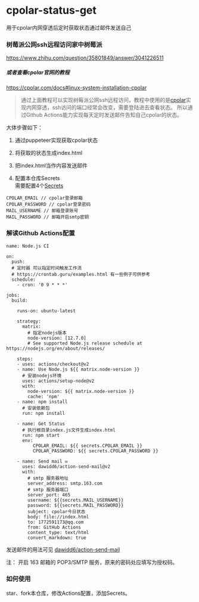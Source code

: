 # cpolar-status-get
用于cpolar内网穿透后定时获取状态通过邮件发送自己

### 树莓派公网ssh远程访问家中树莓派  
https://www.zhihu.com/question/35801849/answer/3041226511
##### 或者查看cpolar官网的教程
https://cpolar.com/docs#linux-system-installation-cpolar

> 通过上面教程可以实现树莓派公网ssh远程访问，教程中使用的是[cpolar](https://www.cpolar.com/)实现内网穿透，ssh访问的端口经常会改变，需要登陆进去查看状态。
所以通过Github Actions能力实现每天定时发送邮件告知自己cpolar的状态。

大体步骤如下：
1. 通过puppeteer实现获取cpolar状态  

2. 将获取的状态生成index.html

3. 把index.html当作内容发送邮件

4. 配置本仓库Secrets  
需要配置4个[Secrets](https://docs.github.com/cn/codespaces/managing-codespaces-for-your-organization/managing-encrypted-secrets-for-your-repository-and-organization-for-codespaces#adding-secrets-for-a-repository)  
```
CPOLAR_EMAIL // cpolar登录邮箱  
CPOLAR_PASSWORD // cpolar登录密码  
MAIL_USERNAME // 邮箱登录账号
MAIL_PASSWORD // 邮箱开启smtp密钥
```

### 解读Github Actions配置
```
name: Node.js CI

on:
  push:
  # 定时器 可以指定时间触发工作流
  # https://crontab.guru/examples.html 有一些例子可供参考
  schedule: 
    - cron: '0 9 * * *'

jobs:
  build:

    runs-on: ubuntu-latest

    strategy:
      matrix:
        # 指定nodejs版本
        node-version: [12.7.0]
        # See supported Node.js release schedule at https://nodejs.org/en/about/releases/

    steps:
    - uses: actions/checkout@v2
    - name: Use Node.js ${{ matrix.node-version }}
      # 安装nodejs环境
      uses: actions/setup-node@v2
      with:
        node-version: ${{ matrix.node-version }}
        cache: 'npm'
    - name: npm install
      # 安装依赖包
      run: npm install
    
    - name: Get Status
      # 执行根目录index.js文件生成index.html
      run: npm start
      env:
          CPOLAR_EMAIL: ${{ secrets.CPOLAR_EMAIL }}
          CPOLAR_PASSWORD: ${{ secrets.CPOLAR_PASSWORD }}

    - name: Send mail ✉️
      uses: dawidd6/action-send-mail@v2
      with:
        # smtp 服务器地址
        server_address: smtp.163.com
        # smtp 服务器端口
        server_port: 465
        username: ${{secrets.MAIL_USERNAME}}
        password: ${{secrets.MAIL_PASSWORD}}
        subject: cpolar今日状态
        body: file://index.html
        to: 1772591173@qq.com
        from: GitHub Actions
        content_type: text/html
        convert_markdown: true
```
发送邮件的用法可见 [dawidd6/action-send-mail](https://github.com/dawidd6/action-send-mail)

注： 开启 163 邮箱的 POP3/SMTP 服务，原来的密码处应填写为授权码。

### 如何使用  
star、fork本仓库，修改Actions配置，添加Secrets。
